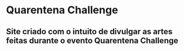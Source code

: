 # Quarentena Challenge


## Site criado com o intuito de divulgar as artes feitas durante o evento Quarentena Challenge
